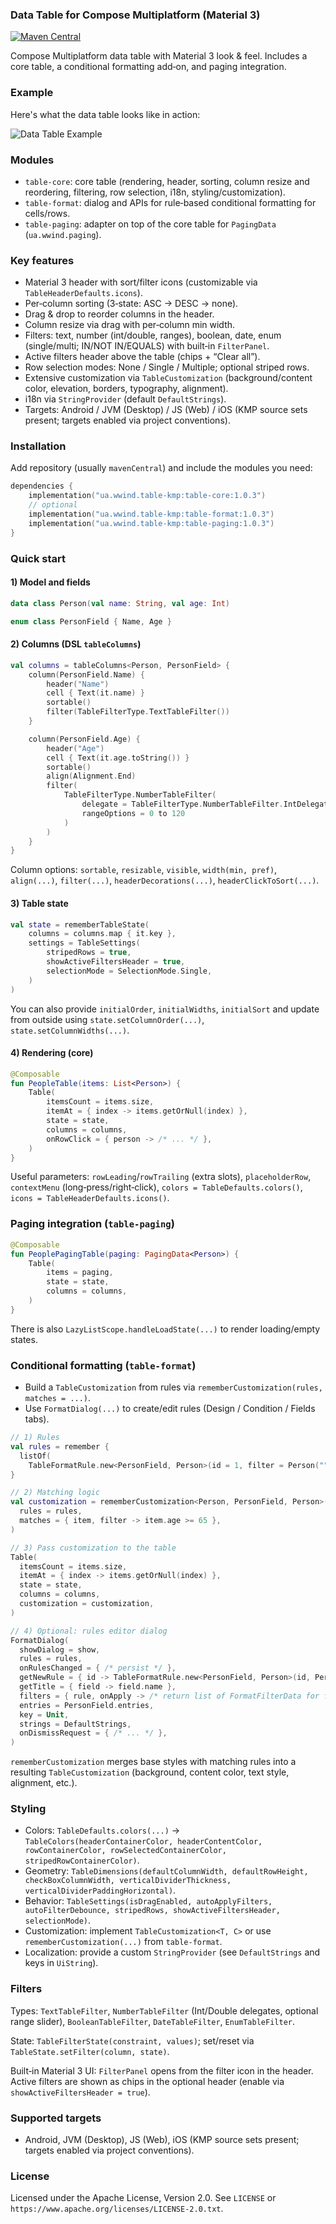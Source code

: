 ### Data Table for Compose Multiplatform (Material 3)

[![Maven Central](https://img.shields.io/maven-central/v/ua.wwind.table-kmp/table-core)](https://central.sonatype.com/artifact/ua.wwind.table-kmp/table-core)

Compose Multiplatform data table with Material 3 look & feel. Includes a core table, a conditional formatting add‑on,
and paging integration.

### Example

Here's what the data table looks like in action:

![Data Table Example](docs/images/datatable-example.png)

### Modules

- `table-core`: core table (rendering, header, sorting, column resize and reordering, filtering, row selection, i18n,
  styling/customization).
- `table-format`: dialog and APIs for rule‑based conditional formatting for cells/rows.
- `table-paging`: adapter on top of the core table for `PagingData` (`ua.wwind.paging`).

### Key features

- Material 3 header with sort/filter icons (customizable via `TableHeaderDefaults.icons`).
- Per‑column sorting (3‑state: ASC → DESC → none).
- Drag & drop to reorder columns in the header.
- Column resize via drag with per‑column min width.
- Filters: text, number (int/double, ranges), boolean, date, enum (single/multi; IN/NOT IN/EQUALS) with built‑in
  `FilterPanel`.
- Active filters header above the table (chips + “Clear all”).
- Row selection modes: None / Single / Multiple; optional striped rows.
- Extensive customization via `TableCustomization` (background/content color, elevation, borders, typography,
  alignment).
- i18n via `StringProvider` (default `DefaultStrings`).
- Targets: Android / JVM (Desktop) / JS (Web) / iOS (KMP source sets present; targets enabled via project conventions).

### Installation

Add repository (usually `mavenCentral`) and include the modules you need:

```kotlin
dependencies {
    implementation("ua.wwind.table-kmp:table-core:1.0.3")
    // optional
    implementation("ua.wwind.table-kmp:table-format:1.0.3")
    implementation("ua.wwind.table-kmp:table-paging:1.0.3")
}
```

### Quick start

#### 1) Model and fields

```kotlin
data class Person(val name: String, val age: Int)

enum class PersonField { Name, Age }
```

#### 2) Columns (DSL `tableColumns`)

```kotlin
val columns = tableColumns<Person, PersonField> {
    column(PersonField.Name) {
        header("Name")
        cell { Text(it.name) }
        sortable()
        filter(TableFilterType.TextTableFilter())
    }

    column(PersonField.Age) {
        header("Age")
        cell { Text(it.age.toString()) }
        sortable()
        align(Alignment.End)
        filter(
            TableFilterType.NumberTableFilter(
                delegate = TableFilterType.NumberTableFilter.IntDelegate,
                rangeOptions = 0 to 120
            )
        )
    }
}
```

Column options: `sortable`, `resizable`, `visible`, `width(min, pref)`, `align(...)`, `filter(...)`,
`headerDecorations(...)`, `headerClickToSort(...)`.

#### 3) Table state

```kotlin
val state = rememberTableState(
    columns = columns.map { it.key },
    settings = TableSettings(
        stripedRows = true,
        showActiveFiltersHeader = true,
        selectionMode = SelectionMode.Single,
    )
)
```

You can also provide `initialOrder`, `initialWidths`, `initialSort` and update from outside using
`state.setColumnOrder(...)`, `state.setColumnWidths(...)`.

#### 4) Rendering (core)

```kotlin
@Composable
fun PeopleTable(items: List<Person>) {
    Table(
        itemsCount = items.size,
        itemAt = { index -> items.getOrNull(index) },
        state = state,
        columns = columns,
        onRowClick = { person -> /* ... */ },
    )
}
```

Useful parameters: `rowLeading`/`rowTrailing` (extra slots), `placeholderRow`, `contextMenu` (long‑press/right‑click),
`colors = TableDefaults.colors()`, `icons = TableHeaderDefaults.icons()`.

### Paging integration (`table-paging`)

```kotlin
@Composable
fun PeoplePagingTable(paging: PagingData<Person>) {
    Table(
        items = paging,
        state = state,
        columns = columns,
    )
}
```

There is also `LazyListScope.handleLoadState(...)` to render loading/empty states.

### Conditional formatting (`table-format`)

- Build a `TableCustomization` from rules via `rememberCustomization(rules, matches = ...)`.
- Use `FormatDialog(...)` to create/edit rules (Design / Condition / Fields tabs).

```kotlin
// 1) Rules
val rules = remember {
  listOf(
    TableFormatRule.new<PersonField, Person>(id = 1, filter = Person("", 0)))
}

// 2) Matching logic
val customization = rememberCustomization<Person, PersonField, Person>(
  rules = rules,
  matches = { item, filter -> item.age >= 65 },
)

// 3) Pass customization to the table
Table(
  itemsCount = items.size,
  itemAt = { index -> items.getOrNull(index) },
  state = state,
  columns = columns,
  customization = customization,
)

// 4) Optional: rules editor dialog
FormatDialog(
  showDialog = show,
  rules = rules,
  onRulesChanged = { /* persist */ },
  getNewRule = { id -> TableFormatRule.new<PersonField, Person>(id, Person("", 0)) },
  getTitle = { field -> field.name },
  filters = { rule, onApply -> /* return list of FormatFilterData for fields */ emptyList() },
  entries = PersonField.entries,
  key = Unit,
  strings = DefaultStrings,
  onDismissRequest = { /* ... */ },
)
```

`rememberCustomization` merges base styles with matching rules into a resulting `TableCustomization` (background,
content color, text style, alignment, etc.).

### Styling

- Colors: `TableDefaults.colors(...)` →
  `TableColors(headerContainerColor, headerContentColor, rowContainerColor, rowSelectedContainerColor, stripedRowContainerColor)`.
- Geometry:
  `TableDimensions(defaultColumnWidth, defaultRowHeight, checkBoxColumnWidth, verticalDividerThickness, verticalDividerPaddingHorizontal)`.
- Behavior:
  `TableSettings(isDragEnabled, autoApplyFilters, autoFilterDebounce, stripedRows, showActiveFiltersHeader, selectionMode)`.
- Customization: implement `TableCustomization<T, C>` or use `rememberCustomization(...)` from `table-format`.
- Localization: provide a custom `StringProvider` (see `DefaultStrings` and keys in `UiString`).

### Filters

Types: `TextTableFilter`, `NumberTableFilter` (Int/Double delegates, optional range slider), `BooleanTableFilter`,
`DateTableFilter`, `EnumTableFilter`.

State: `TableFilterState(constraint, values)`; set/reset via `TableState.setFilter(column, state)`.

Built‑in Material 3 UI: `FilterPanel` opens from the filter icon in the header. Active filters are shown as chips in the
optional header (enable via `showActiveFiltersHeader = true`).

### Supported targets

- Android, JVM (Desktop), JS (Web), iOS (KMP source sets present; targets enabled via project conventions).

### License

Licensed under the Apache License, Version 2.0. See `LICENSE` or `https://www.apache.org/licenses/LICENSE-2.0.txt`.
